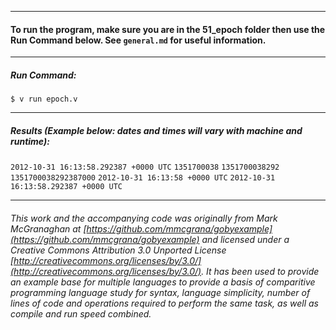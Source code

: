 ___
#### To run the program, make sure you are in the 51_epoch folder then use the Run Command below. See `general.md` for useful information.
___
##### Run Command:

`$ v run epoch.v`
___
##### Results (Example below: dates and times will vary with machine and runtime):

`2012-10-31 16:13:58.292387 +0000 UTC`
`1351700038`
`1351700038292`
`1351700038292387000`
`2012-10-31 16:13:58 +0000 UTC`
`2012-10-31 16:13:58.292387 +0000 UTC`
___

###### This work and the accompanying code was originally from Mark McGranaghan at [https://github.com/mmcgrana/gobyexample](https://github.com/mmcgrana/gobyexample) and licensed under a Creative Commons Attribution 3.0 Unported License [http://creativecommons.org/licenses/by/3.0/](http://creativecommons.org/licenses/by/3.0/). It has been used to provide an example base for multiple languages to provide a basis of comparitive programming language study for syntax, language simplicity, number of lines of code and operations required to perform the same task, as well as compile and run speed combined.